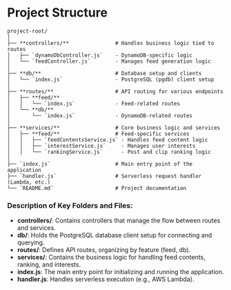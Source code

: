 
# Project Structure

```
project-root/
│
├── **controllers/**               # Handles business logic tied to routes
│   ├── `dynamoDbController.js`    - DynamoDB-specific logic
│   └── `feedController.js`        - Manages feed generation logic
│
├── **db/**                        # Database setup and clients
│   └── `index.js`                 - PostgreSQL (pgdb) client setup
│
├── **routes/**                    # API routing for various endpoints
│   ├── **feed/** 
│   │   └── `index.js`             - Feed-related routes
│   └── **db/**
│       └── `index.js`             - DynamoDB-related routes
│
├── **services/**                  # Core business logic and services
│   ├── **feed/**                  # Feed-specific services
│   │   ├── `feedContentsService.js` - Handles feed content logic
│   │   ├── `interestService.js`     - Manages user interests
│   │   └── `rankingService.js`      - Post and clip ranking logic
│
├── `index.js`                     # Main entry point of the application
├── `handler.js`                   # Serverless request handler (Lambda, etc.)
└── `README.md`                    # Project documentation
```

### Description of Key Folders and Files:

- **controllers/**: Contains controllers that manage the flow between routes and services.
- **db/**: Holds the PostgreSQL database client setup for connecting and querying.
- **routes/**: Defines API routes, organizing by feature (feed, db).
- **services/**: Contains the business logic for handling feed contents, ranking, and interests.
- **index.js**: The main entry point for initializing and running the application.
- **handler.js**: Handles serverless execution (e.g., AWS Lambda).
